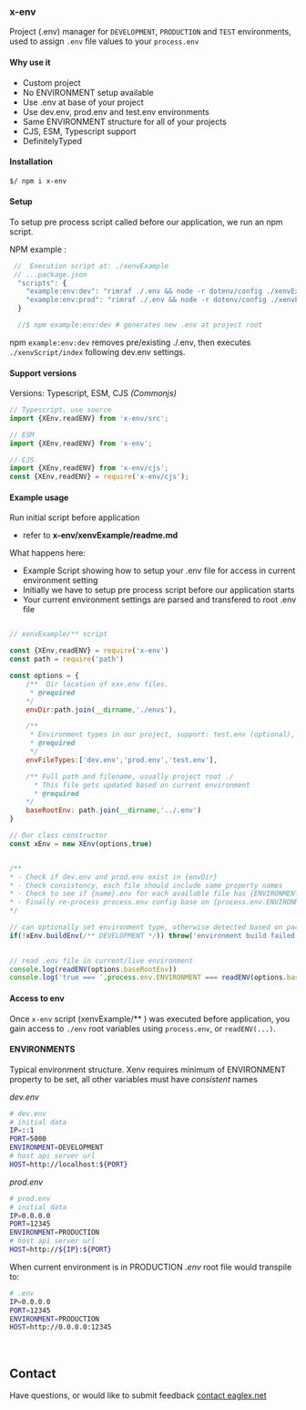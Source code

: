 ### x-env
Project (.env) manager for `DEVELOPMENT`, `PRODUCTION` and  `TEST` environments, used to assign `.env` file values to your `process.env`


#### Why use it

- Custom project
- No ENVIRONMENT setup available
- Use .env at base of your project
- Use dev.env, prod.env and test.env environments
- Same ENVIRONMENT structure for all of your projects
- CJS, ESM, Typescript support
- DefinitelyTyped

#### Installation

```sh
$/ npm i x-env
```

#### Setup
To setup pre process script called before our application, we run an npm script.

NPM example :
```js
 //  Execution script at: ./xenvExample
 // ...package.json
  "scripts": {
    "example:env:dev": "rimraf ./.env && node -r dotenv/config ./xenvExample dotenv_config_path=./xenvExample/envs/dev.env",
    "example:env:prod": "rimraf ./.env && node -r dotenv/config ./xenvExample dotenv_config_path=./xenvExample/envs/prod.env",
  }

  //$ npm example:env:dev # generates new .env at project root
```
npm `example:env:dev` removes pre/existing ./.env, then executes `./xenvScript/index` following dev.env settings.



#### Support versions 

Versions: Typescript, ESM, CJS _(Commonjs)_

```js
// Typescript, use source
import {XEnv,readENV} from 'x-env/src';

// ESM
import {XEnv,readENV} from 'x-env';

// CJS
import {XEnv,readENV} from 'x-env/cjs';
const {XEnv,readENV} = require('x-env/cjs');

```


#### Example usage
Run initial script before application

- refer to **x-env/xenvExample/readme.md**

What happens here:

* Example Script showing how to setup your .env file for access in current environment setting
* Initially we have to setup pre process script before our application starts  
* Your current environment settings are parsed and transfered to root .env file


```js

// xenvExample/** script

const {XEnv,readENV} = require('x-env')
const path = require('path')

const options = {
    /**  Dir location of xxx.env files. 
     * @required
    */
    envDir:path.join(__dirname,'./envs'),

    /** 
     * Environment types in our project, support: test.env (optional), dev.env (required), prod.env (required), with consistent property names, and at least {ENVIRONMENT} set
     * @required
     */
    envFileTypes:['dev.env','prod.env','test.env'],

    /** Full path and filename, usually project root ./
      * This file gets updated based on current environment  
      * @required
    */
    baseRootEnv: path.join(__dirname,'../.env')
}

// Our class constructor
const xEnv = new XEnv(options,true)


/** 
* - Check if dev.env and prod.env exist in {envDir} 
* - Check consistency, each file should include same property names
* - Check to see if {name}.env for each available file has {ENVIRONMENT} set, and compares with process.env.ENVIRONMENT
* - Finally re-process process.env config base on {process.env.ENVIRONMENT} file selection
*/

// can optionally set environment type, otherwise detected based on package.json script setting
if(!xEnv.buildEnv(/** DEVELOPMENT */)) throw('environment build failed')
 

// read .env file in current/live environment  
console.log(readENV(options.baseRootEnv))
console.log('true === ',process.env.ENVIRONMENT === readENV(options.baseRootEnv).ENVIRONMENT)

``` 

#### Access to env
Once `x-env` script (xenvExample/** ) was executed before application, you gain access to `./env`
root variables using `process.env`, or `readENV(...)`.


#### ENVIRONMENTS
Typical environment structure.
Xenv requires minimum of ENVIRONMENT property to be set, all other variables must have *consistent* names


*dev.env*
```sh
# dev.env
# initial data
IP=::1
PORT=5000
ENVIRONMENT=DEVELOPMENT
# host api server url
HOST=http://localhost:${PORT}
```


*prod.env*
```sh
# prod.env
# initial data
IP=0.0.0.0
PORT=12345
ENVIRONMENT=PRODUCTION
# host api server url
HOST=http://${IP}:${PORT}
```


When current environment is in PRODUCTION *.env* root file would transpile to:
```sh
# .env
IP=0.0.0.0
PORT=12345
ENVIRONMENT=PRODUCTION
HOST=http://0.0.0.0:12345
```



&nbsp;



## Contact
Have questions, or would like to submit feedback [contact eaglex.net](https://eaglex.net/app/contact?product=x-env)



